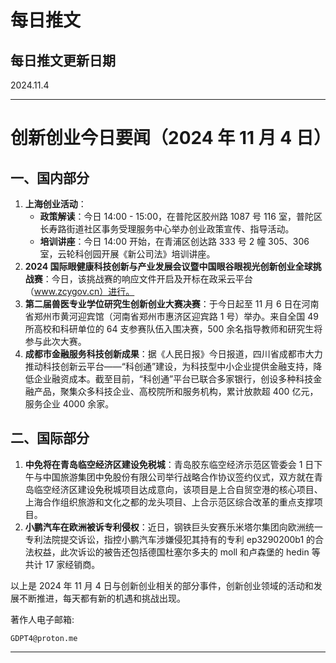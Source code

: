 # 每日推文

## 每日推文更新日期

2024.11.4

----------------------

# 创新创业今日要闻（2024 年 11 月 4 日）

## 一、国内部分
1. **上海创业活动**：
    - **政策解读**：今日 14:00 - 15:00，在普陀区胶州路 1087 号 116 室，普陀区长寿路街道社区事务受理服务中心举办创业政策宣传、指导活动。
    - **培训讲座**：今日 14:00 开始，在青浦区创达路 333 号 2 幢 305、306 室，云轮科创园开展《新公司法》培训讲座。
2. **2024 国际眼健康科技创新与产业发展会议暨中国眼谷眼视光创新创业全球挑战赛**：今日，该挑战赛的响应文件开启及开标在政采云平台（www.zcygov.cn）进行。
3. **第二届兽医专业学位研究生创新创业大赛决赛**：于今日起至 11 月 6 日在河南省郑州市黄河迎宾馆（河南省郑州市惠济区迎宾路 1 号）举办。来自全国 49 所高校和科研单位的 64 支参赛队伍入围决赛，500 余名指导教师和研究生将参与此次大赛。
4. **成都市金融服务科技创新成果**：据《人民日报》今日报道，四川省成都市大力推动科技创新云平台——“科创通”建设，为科技型中小企业提供金融支持，降低企业融资成本。截至目前，“科创通”平台已联合多家银行，创设多种科技金融产品，聚集众多科技企业、高校院所和服务机构，累计放款超 400 亿元，服务企业 4000 余家。

## 二、国际部分
1. **中免将在青岛临空经济区建设免税城**：青岛胶东临空经济示范区管委会 1 日下午与中国旅游集团中免股份有限公司举行战略合作协议签约仪式，双方就在青岛临空经济区建设免税城项目达成意向，该项目是上合自贸空港的核心项目、上海合作组织旅游和文化之都的龙头项目、上合示范区综合改革的重点支撑项目。
2. **小鹏汽车在欧洲被诉专利侵权**：近日，钢铁巨头安赛乐米塔尔集团向欧洲统一专利法院提交诉讼，指控小鹏汽车涉嫌侵犯其持有的专利 ep3290200b1 的合法权益，此次诉讼的被告还包括德国杜塞尔多夫的 moll 和卢森堡的 hedin 等共计 17 家经销商。

以上是 2024 年 11 月 4 日与创新创业相关的部分事件，创新创业领域的活动和发展不断推进，每天都有新的机遇和挑战出现。

著作人电子邮箱:

    GDPT4@proton.me

----------------------